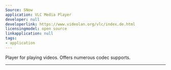 ```yaml
---
Source: SNow
application: VLC Media Player
developer: null
developerlink: https://www.videolan.org/vlc/index.de.html
licensingmodel: open source
linkapplication: null
tags:
- application
---
```

Player for playing videos. Offers numerous codec supports.

---
